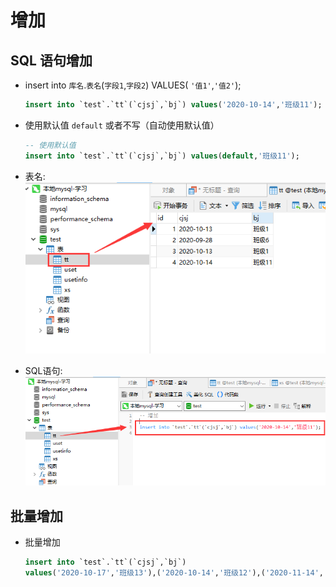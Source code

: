 # 增加

## SQL 语句增加

+ insert into `库名`.`表名`(`字段1`,`字段2`) VALUES( `'值1'`,`'值2'`);

  ```sql
  insert into `test`.`tt`(`cjsj`,`bj`) values('2020-10-14','班级11');
  ```

+ 使用默认值 `default` 或者不写（自动使用默认值）

  ```sql
  -- 使用默认值
  insert into `test`.`tt`(`cjsj`,`bj`) values(default,'班级11');
  ```

+ 表名: ![增-表](增-表.png)
+ SQL语句: ![增-sql语句](增-sql语句.png)

## 批量增加

+ 批量增加

  ```sql
  insert into `test`.`tt`(`cjsj`,`bj`)
  values('2020-10-17','班级13'),('2020-10-14','班级12'),('2020-11-14','班级12');
  ```
